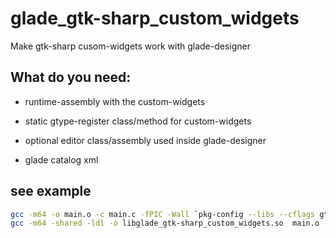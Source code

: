 # glade_gtk-sharp_custom_widgets
Make gtk-sharp cusom-widgets work with glade-designer

## What do you need:

  - runtime-assembly with the custom-widgets

  - static gtype-register class/method for custom-widgets

  - optional editor class/assembly used inside glade-designer

  - glade catalog xml

## see example

```sh
gcc -m64 -o main.o -c main.c -fPIC -Wall `pkg-config --libs --cflags gtk+-3.0 gmodule-export-2.0 gladeui-2.0 mono-2 glib-2.0 gconf-2.0`
gcc -m64 -shared -ldl -o libglade_gtk-sharp_custom_widgets.so  main.o -fPIC -Wall `pkg-config --libs --cflags gtk+-3.0 gmodule-export-2.0 gladeui-2.0 mono-2 glib-2.0 gconf-2.0`
```
